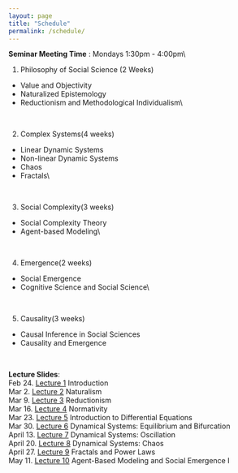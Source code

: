 ```yaml
---
layout: page
title: "Schedule"
permalink: /schedule/
---
```


**Seminar Meeting Time** : Mondays 1:30pm - 4:00pm\\
<br>

1. Philosophy of Social Science (2 Weeks)
  * Value and Objectivity
  * Naturalized Epistemology 
  * Reductionism and Methodological Individualism\\
<br>

2. Complex Systems(4 weeks)
  *  Linear Dynamic Systems
  *  Non-linear Dynamic Systems
  *  Chaos
  *  Fractals\\
<br>

3. Social Complexity(3 weeks)
  *  Social Complexity Theory
  *  Agent-based Modeling\\
<br>

4. Emergence(2 weeks)
  * Social Emergence
  * Cognitive Science and Social Science\\
<br>

5. Causality(3 weeks)
  *  Causal Inference in Social Sciences
  *  Causality and Emergence
<br>

**Lecture Slides**:
<br>
Feb 24. [Lecture 1](/assets/week1_cbss.pdf) Introduction
<br>
Mar 2. [Lecture 2](/assets/naturalism.pdf) Naturalism
<br>
Mar 9. [Lecture 3](/assets/reductionism.pdf) Reductionism
<br>
Mar 16. [Lecture 4](/assets/norm.pdf) Normativity
<br>
Mar 23. [Lecture 5](/assets/DE_intro.pdf) Introduction to Differential Equations
<br>
Mar 30. [Lecture 6](/assets/bifurcation.pdf) Dynamical Systems: Equilibrium and Bifurcation
<br>
April 13. [Lecture 7](/assets/oscillation.pdf) Dynamical Systems: Oscillation
<br>
April 20. [Lecture 8](/assets/chaos.pdf) Dynamical Systems: Chaos
<br>
April 27. [Lecture 9](/assets/fractals.pdf) Fractals and Power Laws
<br>
May 11. [Lecture 10](/assets/ABM1.pdf) Agent-Based Modeling and Social Emergence I